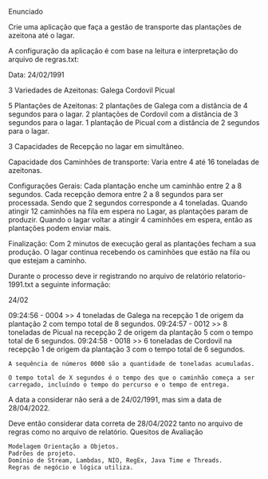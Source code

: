 Enunciado

Crie uma aplicação que faça a gestão de transporte das plantações de azeitona até o lagar.

A configuração da aplicação é com base na leitura e interpretação do arquivo de regras.txt:

Data:
24/02/1991

3 Variedades de Azeitonas:
Galega
Cordovil
Picual

5 Plantações de Azeitonas:
2 plantações de Galega com a distância de 4 segundos para o lagar.
2 plantações de Cordovil com a distância de 3 segundos para o lagar.
1 plantação de Picual com a distância de 2 segundos para o lagar.

3 Capacidades de Recepção no lagar em simultâneo.

Capacidade dos Caminhões de transporte:
Varia entre 4 até 16 toneladas de azeitonas.

Configurações Gerais:
Cada plantação enche um caminhão entre 2 a 8 segundos.
Cada recepção demora entre 2 a 8 segundos para ser processada.
Sendo que 2 segundos corresponde a 4 toneladas.
Quando atingir 12 caminhões na fila em espera no Lagar, as plantações param de produzir.
Quando o lagar voltar a atingir 4 caminhões em espera, então as plantações podem enviar mais.

Finalização:
Com 2 minutos de execução geral as plantações fecham a sua produção.
O lagar continua recebendo os caminhões que estão na fila ou que estejam a caminho.

Durante o processo deve ir registrando no arquivo de relatório relatorio-1991.txt a seguinte informação:

24/02

09:24:56 - 0004 >> 4 toneladas de Galega na recepção 1 de origem da plantação 2 com tempo total de 8 segundos.
09:24:57 - 0012 >> 8 toneladas de Picual na recepção 2 de origem da plantação 5 com o tempo total de 6 segundos.
09:24:58 - 0018 >> 6 toneladas de Cordovil na recepção 1 de origem da plantação 3 com o tempo total de 6 segundos.

    A sequência de números 0000 são a quantidade de toneladas acumuladas.

    O tempo total de X segundos é o tempo des que o caminhão começa a ser carregado, incluíndo o tempo do percurso e o tempo de entrega.

A data a considerar não será a de 24/02/1991, mas sim a data de 28/04/2022.

Deve então considerar data correta de 28/04/2022 tanto no arquivo de regras como no arquivo de relatório.
Quesitos de Avaliação

    Modelagem Orientação a Objetos.
    Padrões de projeto.
    Domínio de Stream, Lambdas, NIO, RegEx, Java Time e Threads.
    Regras de negócio e lógica utiliza.

